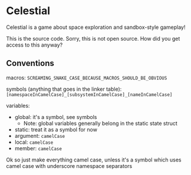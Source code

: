 # Celestial

Celestial is a game about space exploration and sandbox-style gameplay!

This is the source code. Sorry, this is not open source. How did you get access to this anyway?

## Conventions

macros: `SCREAMING_SNAKE_CASE_BECAUSE_MACROS_SHOULD_BE_OBVIOUS`

symbols (anything that goes in the linker table): `[namespaceInCamelCase]_[subsystemInCamelCase]_[nameInCamelCase]`

variables:
- global: it's a symbol, see symbols
    - Note: global variables generally belong in the static state struct
- static: treat it as a symbol for now
- argument: `camelCase`
- local: `camelCase`
- member: `camelCase`

Ok so just make everything camel case, unless it's a symbol which uses camel case with underscore namespace separators